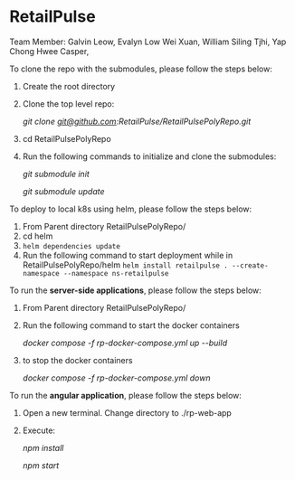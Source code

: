# RetailPulse

Team Member:
Galvin Leow,
Evalyn Low Wei Xuan,
William Siling Tjhi,
Yap Chong Hwee Casper,

To clone the repo with the submodules, please follow the steps below:
1. Create the root directory
2. Clone the top level repo:
   
   _git clone git@github.com:RetailPulse/RetailPulsePolyRepo.git_

3. cd RetailPulsePolyRepo 
4. Run the following commands to initialize and clone the submodules:
   
   _git submodule init_

   _git submodule update_

To deploy to local k8s using helm, please follow the steps below:
1. From Parent directory RetailPulsePolyRepo/
2. cd helm
3. ```helm dependencies update```
2. Run the following command to start deployment while in RetailPulsePolyRepo/helm
    ```helm install retailpulse . --create-namespace --namespace ns-retailpulse```

To run the **server-side applications**, please follow the steps below:
1. From Parent directory RetailPulsePolyRepo/
2. Run the following command to start the docker containers

   _docker compose -f rp-docker-compose.yml up --build_
3. to stop the docker containers

   _docker compose -f rp-docker-compose.yml down_

To run the **angular application**, please follow the steps below:
1. Open a new terminal. Change directory to ./rp-web-app
2. Execute:

   _npm install_

   _npm start_


[//]: # (To Run:)

[//]: # (1. Change directory to ./deploy/build_docker)

[//]: # (2. Execute:)

[//]: # (    docker rmi mysql-access:0.2.0)

[//]: # (    docker build -t mysql-access:0.2.0 -f build_access_sql.dockerfile .)

[//]: # (3. Change directory to ./deploy)

[//]: # (4. Execute:)

[//]: # (    docker compose -f 0_mysql_access.yaml up -d)

[//]: # (    docker compose -f 1_mysql_RP.yaml up -d)

[//]: # (5. Open a new terminal. Change directory to ./identity-access-management.)

[//]: # (6. Execute:)

[//]: # (  mvn clean install)

[//]: # (  mvn spring-boot:run)

[//]: # (7. Open a new terminal. Change directory to ./backend.)

[//]: # (8. Execute:)

[//]: # (  mvn clean install)

[//]: # (  mvn spring-boot:run)

[//]: # (9. Open a new terminal. Change directory to ./rp-web-app.)

[//]: # (10. Execute:)

[//]: # (  npm install)

[//]: # (  npm start)
